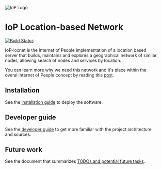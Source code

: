 ![IoP Logo](https://raw.githubusercontent.com/Internet-of-People/media/master/official/iop_logo_main.png "IoP Logo")

# IoP Location-based Network
[![Build Status](https://travis-ci.org/Fermat-ORG/iop-location-based-network.svg?branch=master)](https://travis-ci.org/Fermat-ORG/iop-location-based-network)

IoP-locnet is the Internet of People implementation of a location based server that builds,
maintains and explores a geographical network of similar nodes,
allowing search of nodes and services by location.

You can learn more why we need this network and it's place within the overal Internet of People concept by reading this [post](https://medium.com/@luisfernandomolina/the-location-based-network-d03e1e57b2b6#.acv7mm9wo).

## Installation

See the [installation guide](doc/INSTALL.md) to deploy the software.

## Developer guide

See the [developer guide](doc/DeveloperGuide.md) to get more familiar with the project architecture and sources.

## Future work

See the document that summarizes [TODOs and potential future tasks](doc/TODO.md).
